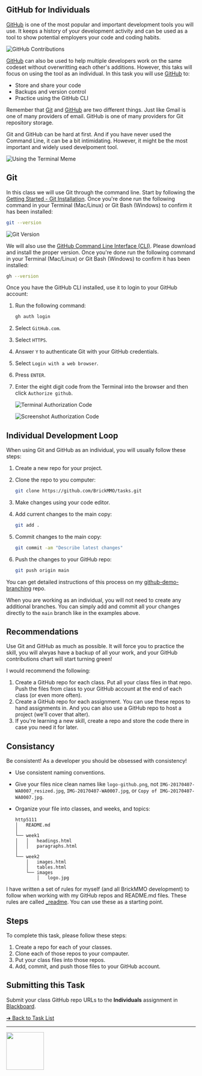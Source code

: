## GitHub for Individuals

[GitHub](https://github.com/) is one of the most popular and important development tools you will use. It keeps a history of your development activity and can be used as a tool to show potential employers your code and coding habits. 

![GitHub Contributions](images/screenshot-contributions.png)

[GitHub](https://github.com/) can also be used to help multiple developers work on the same codeset without overwritting each other's additions. However, this taks will focus on using the tool as an individual. In this task you will use [GitHub](https://github.com/) to:

- Store and share your code
- Backups and version control
- Practice using the GitHub CLI

Remember that [Git](https://git-scm.com/) and [GitHub](https://github.com/) are two different things. Just like Gmail is one of many providers of email. GitHub is one of many providers for Git repository storage. 

Git and GitHub can be hard at first. And if you have never used the Command Line, it can be a bit intimidating. However, it might be the most important and widely used develpoment tool.

![Using the Terminal Meme](images/meme-terminal.png)

## Git

In this class we will use Git through the command line. Start by following the [Getting Started - Git Installation](https://git-scm.com/book/en/v2/Getting-Started-Installing-Git). Once you're done run the following command in your Terminal (Mac/Linux) or Git Bash (Windows) to confirm it has been installed:

```sh
git --version
```

![Git Version](images/terminal-git-version.png)

We will also use the [GitHub Command Line Interface (CLI)](https://cli.github.com/). Please download and install the proper version. Once you're done run the following command in your Terminal (Mac/Linux) or Git Bash (Windows) to confirm it has been installed:

```sh
gh --version
```

Once you have the GitHub CLI installed, use it to login to your GitHub account:

1. Run the following command:

    ```sh
    gh auth login 
    ```

2. Select `GitHub.com`.
3. Select `HTTPS`.
4. Answer `Y` to authenticate Git with your GitHub credentials.
5. Select `Login with a web browser`.
6. Press `ENTER`.
7. Enter the eight digit code from the Terminal into the browser and then click `Authorize github`.

    ![Terminal Authorization Code](images/terminal-auth-code.png)

    ![Screenshot Authorization Code](images/screenshot-auth-code.png)

## Individual Development Loop

When using Git and GitHub as an individual, you will usually follow these steps:

1. Create a new repo for your project.
2. Clone the repo to you computer:

    ```sh
    git clone https://github.com/BrickMMO/tasks.git
    ```

3. Make changes using your code editor.
4. Add current changes to the main copy:

    ```sh
    git add .
    ```

5. Commit changes to the main copy:

    ```sh
    git commit -am "Describe latest changes"
    ```

6. Push the changes to your GitHub repo:

    ```sh
    git push origin main
    ```

You can get detailed instructions of this process on my [github-demo-branching](https://github.com/codeadamca/github-demo-branching) repo. 

When you are working as an individual, you will not need to create any additional branches. You can simply add and commit all your changes directly to the `main` branch like in the examples above.

## Recommendations

Use Git and GitHub as much as possible. It will force you to practice the skill, you will alwyas have a backup of all your work, and your GitHub contributions chart will start turning green!

I would recommend the following:

1. Create a GitHub repo for each class. Put all your class files in that repo. Push the files from class to your GitHub account at the end of each class (or even more often). 
2. Create a GitHub repo for each assignment. You can use these repos to hand assignments in. And you can also use a GitHub repo to host a project (we'll cover that alter).
3. If you're learning a new skill, create a repo and store the code there in case you need it for later. 

## Consistancy

Be consistent! As a developer you should be obsessed with consistency!

- Use consistent naming conventions.
- Give your files nice clean names like `logo-github.png`, not `IMG-20170407-WA0007_resized.jpg`, `IMG-20170407-WA0007.jpg`, or `Copy of IMG-20170407-WA0007.jpg`.
- Organize your file into classes, and weeks, and topics:

    ```
    http5111
    │   README.md
    │
    └── week1
    │   │   headings.html
    │   │   paragraphs.html
    │
    └── week2
        │   images.html
        │   tables.html
        └── images
            │   logo.jpg
    ```

I have written a set of rules for myself (and all BrickMMO development) to follow when working with my GitHub repos and README.md files. These rules are called [_readme](https://readme.codeadam.ca/). You can use these as a starting point.

## Steps

To complete this task, please follow these steps:

1. Create a repo for each of your classes.
2. Clone each of those repos to your compauter.
3. Put your class files into those repos. 
4. Add, commit, and push those files to your GitHub account.

## Submitting this Task

Submit your class GitHub repo URLs to the **Individuals** assignment in [Blackboard](https://learn.humber.ca/).

[&#10132; Back to Task List](/)

---

<a href="https://brickmmo.com">
<img src="https://brickmmo.com/images/brickmmo-logo-horizontal.jpg" width="100">
</a>
